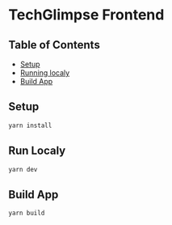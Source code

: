 # TechGlimpse Frontend

## Table of Contents

- [Setup](#setup)
- [Running localy](#run-localy)
- [Build App](#build-app)

## Setup

```bash
yarn install
```

## Run Localy

```bash
yarn dev
```

## Build App

```bash
yarn build
```
